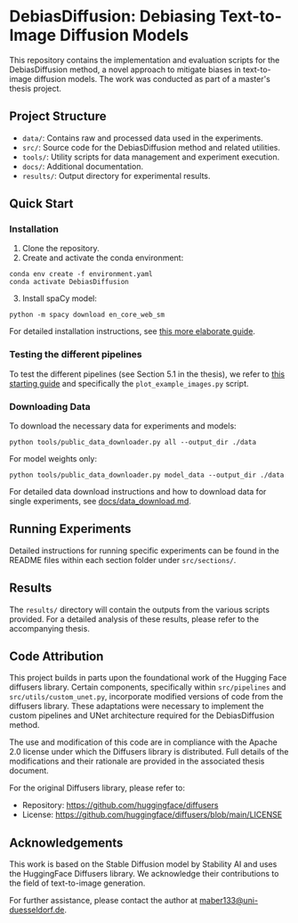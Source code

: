 # DebiasDiffusion: Debiasing Text-to-Image Diffusion Models

This repository contains the implementation and evaluation scripts for the DebiasDiffusion method, a novel approach to mitigate biases in text-to-image diffusion models. The work was conducted as part of a master's thesis project.

## Project Structure

- `data/`: Contains raw and processed data used in the experiments.
- `src/`: Source code for the DebiasDiffusion method and related utilities.
- `tools/`: Utility scripts for data management and experiment execution.
- `docs/`: Additional documentation.
- `results/`: Output directory for experimental results.

## Quick Start

### Installation

1. Clone the repository.
2. Create and activate the conda environment:
  ```
  conda env create -f environment.yaml
  conda activate DebiasDiffusion
  ```
3. Install spaCy model:
```
python -m spacy download en_core_web_sm
```
For detailed installation instructions, see [this more elaborate guide](docs/installation.md).

### Testing the different pipelines

To test the different pipelines (see Section 5.1 in the thesis), we refer to [this starting guide](exploratory/README.md) and specifically the `plot_example_images.py` script.

### Downloading Data

To download the necessary data for experiments and models:
```
python tools/public_data_downloader.py all --output_dir ./data
```

For model weights only:
```
python tools/public_data_downloader.py model_data --output_dir ./data
```

For detailed data download instructions and how to download data for single experiments, see [docs/data_download.md](docs/data_download.md).

## Running Experiments

Detailed instructions for running specific experiments can be found in the README files within each section folder under `src/sections/`.

## Results

The `results/` directory will contain the outputs from the various scripts provided. For a detailed analysis of these results, please refer to the accompanying thesis.

## Code Attribution

This project builds in parts upon the foundational work of the Hugging Face diffusers library. Certain components, specifically within `src/pipelines` and `src/utils/custom_unet.py`, incorporate modified versions of code from the diffusers library. These adaptations were necessary to implement the custom pipelines and UNet architecture required for the DebiasDiffusion method.

The use and modification of this code are in compliance with the Apache 2.0 license under which the Diffusers library is distributed. Full details of the modifications and their rationale are provided in the associated thesis document.

For the original Diffusers library, please refer to:
- Repository: https://github.com/huggingface/diffusers
- License: https://github.com/huggingface/diffusers/blob/main/LICENSE

## Acknowledgements

This work is based on the Stable Diffusion model by Stability AI and uses the HuggingFace Diffusers library. We acknowledge their contributions to the field of text-to-image generation.

For further assistance, please contact the author at [maber133@uni-duesseldorf.de](maber133@uni-duesseldorf.de).